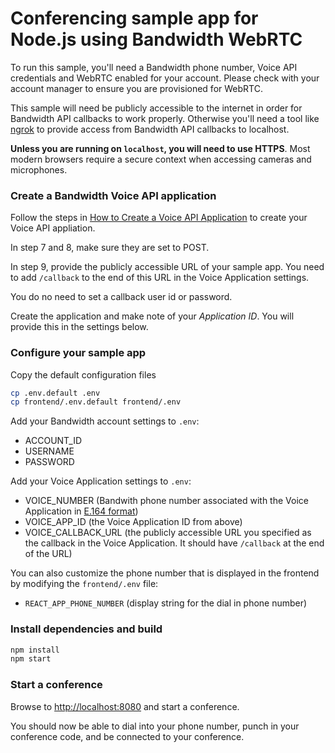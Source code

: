 # Conferencing sample app for Node.js using Bandwidth WebRTC

To run this sample, you'll need a Bandwidth phone number, Voice API credentials and WebRTC enabled for your account. Please check with your account manager to ensure you are provisioned for WebRTC.

This sample will need be publicly accessible to the internet in order for Bandwidth API callbacks to work properly. Otherwise you'll need a tool like [ngrok](https://ngrok.com) to provide access from Bandwidth API callbacks to localhost.

**Unless you are running on `localhost`, you will need to use HTTPS**. Most modern browsers require a secure context when accessing cameras and microphones.


### Create a Bandwidth Voice API application
Follow the steps in [How to Create a Voice API Application](https://support.bandwidth.com/hc/en-us/articles/360035060934-How-to-Create-a-Voice-API-Application-V2-) to create your Voice API appliation.

In step 7 and 8, make sure they are set to POST.

In step 9, provide the publicly accessible URL of your sample app. You need to add `/callback` to the end of this URL in the Voice Application settings.

You do no need to set a callback user id or password. 

Create the application and make note of your _Application ID_. You will provide this in the settings below.

### Configure your sample app
Copy the default configuration files

```bash
cp .env.default .env
cp frontend/.env.default frontend/.env
```

Add your Bandwidth account settings to `.env`:

* ACCOUNT\_ID
* USERNAME
* PASSWORD

Add your Voice Application settings to `.env`:

* VOICE\_NUMBER (Bandwith phone number associated with the Voice Application in [E.164 format](https://www.bandwidth.com/glossary/e164/))
* VOICE\_APP\_ID (the Voice Application ID from above)
* VOICE\_CALLBACK\_URL (the publicly accessible URL you specified as the callback in the Voice Application. It should have `/callback` at the end of the URL)

You can also customize the phone number that is displayed in the frontend by modifying the `frontend/.env` file:

* `REACT_APP_PHONE_NUMBER` (display string for the dial in phone number)

### Install dependencies and build

```bash
npm install
npm start
```

### Start a conference
Browse to [http://localhost:8080](http://localhost:8080) and start a conference.

You should now be able to dial into your phone number, punch in your conference code, and be connected to your conference.